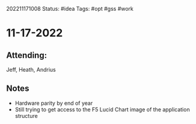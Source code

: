 202211171008
Status: #idea
Tags: #opt #gss #work  

# 11-17-2022
## Attending:
Jeff, Heath, Andrius

## Notes
- Hardware parity by end of year
- Still trying to get access to the F5 Lucid Chart image of the application structure

